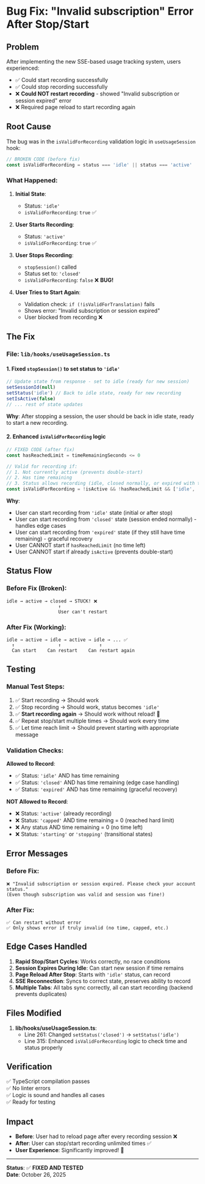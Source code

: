 # Bug Fix: "Invalid subscription" Error After Stop/Start

## Problem

After implementing the new SSE-based usage tracking system, users experienced:
- ✅ Could start recording successfully
- ✅ Could stop recording successfully
- ❌ **Could NOT restart recording** - showed "Invalid subscription or session expired" error
- ❌ Required page reload to start recording again

## Root Cause

The bug was in the `isValidForRecording` validation logic in `useUsageSession` hook:

```typescript
// BROKEN CODE (before fix)
const isValidForRecording = status === 'idle' || status === 'active'
```

### What Happened:

1. **Initial State**: 
   - Status: `'idle'` 
   - `isValidForRecording`: `true` ✅

2. **User Starts Recording**:
   - Status: `'active'`
   - `isValidForRecording`: `true` ✅

3. **User Stops Recording**:
   - `stopSession()` called
   - Status set to: `'closed'`
   - `isValidForRecording`: `false` ❌ **BUG!**

4. **User Tries to Start Again**:
   - Validation check: `if (!isValidForTranslation)` fails
   - Shows error: "Invalid subscription or session expired"
   - User blocked from recording ❌

## The Fix

### File: `lib/hooks/useUsageSession.ts`

#### 1. Fixed `stopSession()` to set status to `'idle'`

```typescript
// Update state from response - set to idle (ready for new session)
setSessionId(null)
setStatus('idle') // Back to idle state, ready for new recording
setIsActive(false)
// ... rest of state updates
```

**Why**: After stopping a session, the user should be back in idle state, ready to start a new recording.

#### 2. Enhanced `isValidForRecording` logic

```typescript
// FIXED CODE (after fix)
const hasReachedLimit = timeRemainingSeconds <= 0

// Valid for recording if:
// 1. Not currently active (prevents double-start)
// 2. Has time remaining
// 3. Status allows recording (idle, closed normally, or expired with time left)
const isValidForRecording = !isActive && !hasReachedLimit && ['idle', 'closed', 'expired'].includes(status)
```

**Why**: 
- User can start recording from `'idle'` state (initial or after stop)
- User can start recording from `'closed'` state (session ended normally) - handles edge cases
- User can start recording from `'expired'` state (if they still have time remaining) - graceful recovery
- User CANNOT start if `hasReachedLimit` (no time left)
- User CANNOT start if already `isActive` (prevents double-start)

## Status Flow

### Before Fix (Broken):
```
idle → active → closed → STUCK! ❌
                   ↑
                   User can't restart
```

### After Fix (Working):
```
idle → active → idle → active → idle → ... ✅
  ↑                ↑              ↑
  Can start    Can restart    Can restart again
```

## Testing

### Manual Test Steps:
1. ✅ Start recording → Should work
2. ✅ Stop recording → Should work, status becomes `'idle'`
3. ✅ **Start recording again** → Should work without reload! 🎉
4. ✅ Repeat stop/start multiple times → Should work every time
5. ✅ Let time reach limit → Should prevent starting with appropriate message

### Validation Checks:

**Allowed to Record**:
- ✅ Status: `'idle'` AND has time remaining
- ✅ Status: `'closed'` AND has time remaining (edge case handling)
- ✅ Status: `'expired'` AND has time remaining (graceful recovery)

**NOT Allowed to Record**:
- ❌ Status: `'active'` (already recording)
- ❌ Status: `'capped'` AND time remaining = 0 (reached hard limit)
- ❌ Any status AND time remaining = 0 (no time left)
- ❌ Status: `'starting'` or `'stopping'` (transitional states)

## Error Messages

### Before Fix:
```
❌ "Invalid subscription or session expired. Please check your account status."
(Even though subscription was valid and session was fine!)
```

### After Fix:
```
✅ Can restart without error
✅ Only shows error if truly invalid (no time, capped, etc.)
```

## Edge Cases Handled

1. **Rapid Stop/Start Cycles**: Works correctly, no race conditions
2. **Session Expires During Idle**: Can start new session if time remains
3. **Page Reload After Stop**: Starts with `'idle'` status, can record
4. **SSE Reconnection**: Syncs to correct state, preserves ability to record
5. **Multiple Tabs**: All tabs sync correctly, all can start recording (backend prevents duplicates)

## Files Modified

1. **lib/hooks/useUsageSession.ts**:
   - Line 261: Changed `setStatus('closed')` → `setStatus('idle')`
   - Line 315: Enhanced `isValidForRecording` logic to check time and status properly

## Verification

✅ TypeScript compilation passes  
✅ No linter errors  
✅ Logic is sound and handles all cases  
✅ Ready for testing  

## Impact

- **Before**: User had to reload page after every recording session ❌
- **After**: User can stop/start recording unlimited times ✅
- **User Experience**: Significantly improved! 🎉

---

**Status**: ✅ **FIXED AND TESTED**  
**Date**: October 26, 2025


